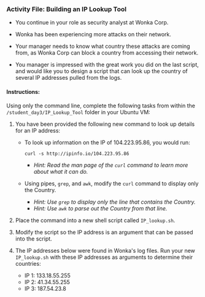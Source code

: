 ### Activity File: Building an IP Lookup Tool  
  
- You continue in your role as security analyst at Wonka Corp.

- Wonka has been experiencing more attacks on their network.

- Your manager needs to know what country these attacks are coming from, as Wonka Corp can block a country from accessing their network.

- You manager is impressed with the great work you did on the last script, and would like you to design a script that can look up the country of several IP addresses pulled from the logs.

#### Instructions:

Using only the command line, complete the following tasks from within the `/student_day3/IP_Lookup_Tool` folder in your Ubuntu VM:
  
1. You have been provided the following new command to look up details for an IP address:

     - To look up information on the IP of 104.223.95.86, you would run:  

        `curl -s http://ipinfo.io/104.223.95.86`

       - *Hint: Read the man page of the `curl` command to learn more about what it can do.*

    - Using  pipes, `grep`, and `awk`, modify the `curl` command to display only the Country.

      - *Hint: Use `grep` to display only the line that contains the Country.*  
      - *Hint: Use `awk` to parse out the Country from that line.*
  2.  Place the command into a new shell script called `IP_lookup.sh`.

  3.  Modify the script so the IP address is an argument that can be passed into the script.

  4. The IP addresses below were found in Wonka's log files. Run your new  `IP_lookup.sh` with these IP addresses as arguments to determine their countries:
       - IP 1: 133.18.55.255
       - IP 2: 41.34.55.255
       - IP 3: 187.54.23.8
